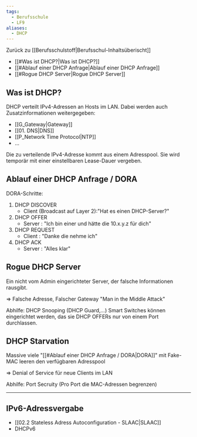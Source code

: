 ```yaml
---
tags:
  - Berufsschule
  - LF9
aliases:
  - DHCP
---
```

Zurück zu [[Berufsschulstoff|Berufsschul-Inhaltsüberischt]]

- [[#Was ist DHCP?|Was ist DHCP?]]
- [[#Ablauf einer DHCP Anfrage|Ablauf einer DHCP Anfrage]]
- [[#Rogue DHCP Server|Rogue DHCP Server]]

## Was ist DHCP?

DHCP verteilt IPv4-Adressen an Hosts im LAN. Dabei werden auch Zusatzinformationen weitergegeben:
- [[G_Gateway|Gateway]]
- [[01. DNS|DNS]]
- [[P_Network Time Protocol|NTP]]
- ...

Die zu verteilende IPv4-Adresse kommt aus einem Adresspool. Sie wird temporär mit einer einstellbaren Lease-Dauer vergeben.

## Ablauf einer DHCP Anfrage / DORA

DORA-Schritte:

1) DHCP DISCOVER
	- Client (Broadcast auf Layer 2):"Hat es einen DHCP-Server?"
2) DHCP OFFER
	- Server : "Ich bin einer und hätte die 10.x.y.z für dich"
3) DHCP REQUEST
	- Client : "Danke die nehme ich"
4) DHCP ACK    
	- Server : "Alles klar"


## Rogue DHCP Server

Ein nicht vom Admin eingerichteter Server, der falsche Informationen rausgibt.

=> Falsche Adresse, Falscher Gateway "Man in the Middle Attack"

Abhilfe: DHCP Snooping (DHCP Guard,...)
	Smart Switches können eingerichtet werden, das sie DHCP OFFERs nur von einem Port durchlassen.


## DHCP Starvation

Massive viele "[[#Ablauf einer DHCP Anfrage / DORA|DORA]]" mit Fake-MAC leeren den verfügbaren Adresspool

=> Denial of Service für neue Clients im LAN

Abhilfe: Port Secruity (Pro Port die MAC-Adressen begrenzen)

--- 

## IPv6-Adressvergabe

- [[02.2 Stateless Adress Autoconfiguration - SLAAC|SLAAC]]
- DHCPv6 


